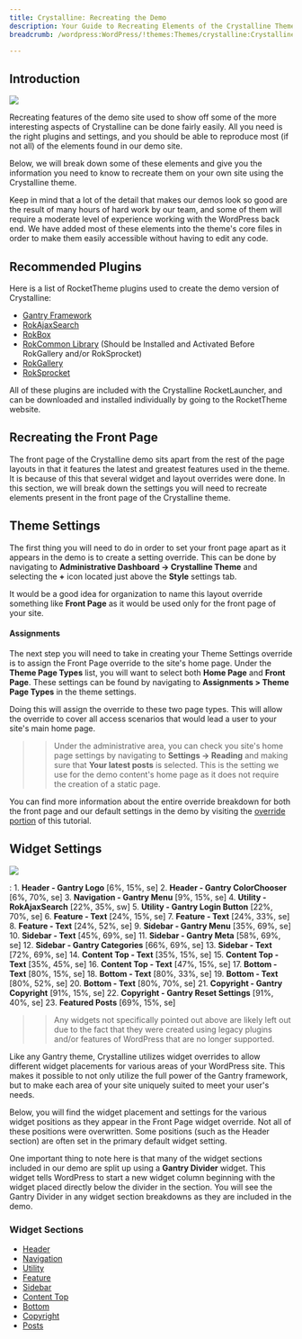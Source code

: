 ```yaml
---
title: Crystalline: Recreating the Demo
description: Your Guide to Recreating Elements of the Crystalline Theme for WordPress
breadcrumb: /wordpress:WordPress/!themes:Themes/crystalline:Crystalline

---
```


Introduction
-----

![][crystalline2]

Recreating features of the demo site used to show off some of the more interesting aspects of Crystalline can be done fairly easily. All you need is the right plugins and settings, and you should be able to reproduce most (if not all) of the elements found in our demo site. 

Below, we will break down some of these elements and give you the information you need to know to recreate them on your own site using the Crystalline theme.

Keep in mind that a lot of the detail that makes our demos look so good are the result of many hours of hard work by our team, and some of them will require a moderate level of experience working with the WordPress back end. We have added most of these elements into the theme's core files in order to make them easily accessible without having to edit any code.

Recommended Plugins
-----

Here is a list of RocketTheme plugins used to create the demo version of Crystalline:

* [Gantry Framework][gantry]
* [RokAjaxSearch][rokajaxsearch]
* [RokBox][rokbox]
* [RokCommon Library](http://www.rockettheme.com/wordpress/plugins/rokutilities) (Should be Installed and Activated Before RokGallery and/or RokSprocket)
* [RokGallery][rokgallery]
* [RokSprocket][roksprocket]

All of these plugins are included with the Crystalline RocketLauncher, and can be downloaded and installed individually by going to the RocketTheme website.

Recreating the Front Page
-----

The front page of the Crystalline demo sits apart from the rest of the page layouts in that it features the latest and greatest features used in the theme. It is because of this that several widget and layout overrides were done. In this section, we will break down the settings you will need to recreate elements present in the front page of the Crystalline theme.

Theme Settings
-----

The first thing you will need to do in order to set your front page apart as it appears in the demo is to create a setting override. This can be done by navigating to **Administrative Dashboard -> Crystalline Theme** and selecting the **+** icon located just above the **Style** settings tab. 

It would be a good idea for organization to name this layout override something like **Front Page** as it would be used only for the front page of your site.

#### Assignments

The next step you will need to take in creating your Theme Settings override is to assign the Front Page override to the site's home page. Under the **Theme Page Types** list, you will want to select both **Home Page** and **Front Page**. These settings can be found by navigating to **Assignments > Theme Page Types** in the theme settings.

Doing this will assign the override to these two page types. This will allow the override to cover all access scenarios that would lead a user to your site's main home page.

>> Under the administrative area, you can check you site's home page settings by navigating to **Settings -> Reading** and making sure that **Your latest posts** is selected. This is the setting we use for the demo content's home page as it does not require the creation of a static page.

You can find more information about the entire override breakdown for both the front page and our default settings in the demo by visiting the [override portion][demooverride] of this tutorial.

Widget Settings
-----

![][Crystalline]

:   1. **Header - Gantry Logo** [6%, 15%, se]
    2. **Header - Gantry ColorChooser** [6%, 70%, se]
    3. **Navigation - Gantry Menu** [9%, 15%, se]
    4. **Utility - RokAjaxSearch** [22%, 35%, sw]
    5. **Utility - Gantry Login Button** [22%, 70%, se]
    6. **Feature - Text** [24%, 15%, se]
    7. **Feature - Text** [24%, 33%, se]
    8. **Feature - Text** [24%, 52%, se]
    9. **Sidebar - Gantry Menu** [35%, 69%, se]
    10. **Sidebar - Text** [45%, 69%, se]
    11. **Sidebar - Gantry Meta** [58%, 69%, se]
    12. **Sidebar - Gantry Categories** [66%, 69%, se]
    13. **Sidebar - Text** [72%, 69%, se]
    14. **Content Top - Text** [35%, 15%, se]
    15. **Content Top - Text** [35%, 45%, se]
    16. **Content Top - Text** [47%, 15%, se]
    17. **Bottom - Text** [80%, 15%, se]
    18. **Bottom - Text** [80%, 33%, se]
    19. **Bottom - Text** [80%, 52%, se]
    20. **Bottom - Text** [80%, 70%, se]
    21. **Copyright - Gantry Copyright** [91%, 15%, se]
    22. **Copyright - Gantry Reset Settings** [91%, 40%, se]
    23. **Featured Posts** [69%, 15%, se]

>> Any widgets not specifically pointed out above are likely left out due to the fact that they were created using legacy plugins and/or features of WordPress that are no longer supported.

Like any Gantry theme, Crystalline utilizes widget overrides to allow different widget placements for various areas of your WordPress site. This makes it possible to not only utilize the full power of the Gantry framework, but to make each area of your site uniquely suited to meet your user's needs.

Below, you will find the widget placement and settings for the various widget positions as they appear in the Front Page widget override. Not all of these positions were overwritten. Some positions (such as the Header section) are often set in the primary default widget setting.

One important thing to note here is that many of the widget sections included in our demo are split up using a **Gantry Divider** widget. This widget tells WordPress to start a new widget column beginning with the widget placed directly below the divider in the section. You will see the Gantry Divider in any widget section breakdowns as they are included in the demo.

### Widget Sections

* [Header][header]
* [Navigation][navigation]
* [Utility][utility]
* [Feature][feature]
* [Sidebar][sidebar]
* [Content Top][contenttop]
* [Bottom][bottom]
* [Copyright][copyright]
* [Posts][post]

[gantry]: http://gantry.org/downloads
[rokajaxsearch]: http://www.rockettheme.com/wordpress/plugins/rokajaxsearch
[rokbox]: http://www.rockettheme.com/wordpress/plugins/rokbox
[roksprocket]: http://www.rockettheme.com/wordpress/plugins/roksprocket
[Crystalline]: assets/crystalline2.jpeg
[crystalline2]: assets/crystalline.jpeg
[roksprocket]: http://www.rockettheme.com/wordpress/plugins/roksprocket
[rokgallery]: http://www.rockettheme.com/wordpress/plugins/rokgallery
[faq]: faq.md
[override]: http://docs.gantry.org/gantry4/configure
[navigation]: demo_navigation.md
[post]: demo_post.md
[header]: demo_header.md
[navigation]: demo_navigation.md
[utility]: demo_utility.md
[bottom]: demo_bottom.md
[feature]: demo_feature.md
[sidebar]: demo_sidebar.md
[contenttop]: demo_contenttop.md
[footer]: demo_footer.md
[copyright]: demo_copyright.md
[demooverride]: demo_override.md